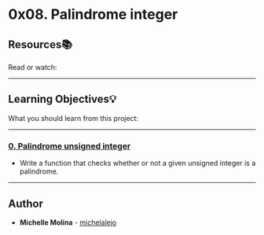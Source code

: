 # 0x08. Palindrome integer

## Resources:books:
Read or watch:

---
## Learning Objectives:bulb:
What you should learn from this project:

---

### [0. Palindrome unsigned integer](./0-is_palindrome.c)
* Write a function that checks whether or not a given unsigned integer is a palindrome.

---

## Author
* **Michelle Molina** - [michelalejo](https://github.com/michelalejo)